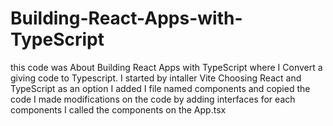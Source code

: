 # Building-React-Apps-with-TypeScript
this code was About Building React Apps with TypeScript where I Convert a giving code to Typescript.
I started by intaller Vite Choosing React and TypeScript as an option 
I added I file named components and copied the code 
I made modifications on the code by adding interfaces for each components 
I called the components on the App.tsx 
